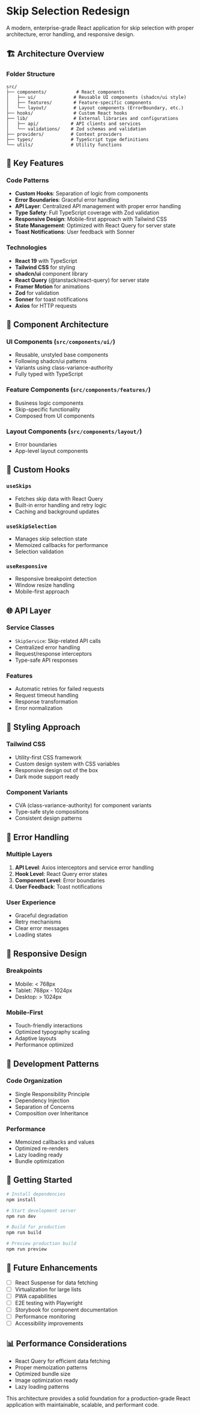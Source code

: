 # Skip Selection Redesign

A modern, enterprise-grade React application for skip selection with proper architecture, error handling, and responsive design.

## 🏗️ Architecture Overview

### Folder Structure
```
src/
├── components/           # React components
│   ├── ui/              # Reusable UI components (shadcn/ui style)
│   ├── features/        # Feature-specific components
│   └── layout/          # Layout components (ErrorBoundary, etc.)
├── hooks/               # Custom React hooks
├── lib/                 # External libraries and configurations
│   ├── api/            # API clients and services
│   └── validations/    # Zod schemas and validation
├── providers/          # Context providers
├── types/              # TypeScript type definitions
└── utils/              # Utility functions
```

## 🚀 Key Features

### Code Patterns
- **Custom Hooks**: Separation of logic from components
- **Error Boundaries**: Graceful error handling
- **API Layer**: Centralized API management with proper error handling
- **Type Safety**: Full TypeScript coverage with Zod validation
- **Responsive Design**: Mobile-first approach with Tailwind CSS
- **State Management**: Optimized with React Query for server state
- **Toast Notifications**: User feedback with Sonner

### Technologies
- **React 19** with TypeScript
- **Tailwind CSS** for styling
- **shadcn/ui** component library
- **React Query** (@tanstack/react-query) for server state
- **Framer Motion** for animations
- **Zod** for validation
- **Sonner** for toast notifications
- **Axios** for HTTP requests

## 📁 Component Architecture

### UI Components (`src/components/ui/`)
- Reusable, unstyled base components
- Following shadcn/ui patterns
- Variants using class-variance-authority
- Fully typed with TypeScript

### Feature Components (`src/components/features/`)
- Business logic components
- Skip-specific functionality
- Composed from UI components

### Layout Components (`src/components/layout/`)
- Error boundaries
- App-level layout components

## 🎣 Custom Hooks

### `useSkips`
- Fetches skip data with React Query
- Built-in error handling and retry logic
- Caching and background updates

### `useSkipSelection`
- Manages skip selection state
- Memoized callbacks for performance
- Selection validation

### `useResponsive`
- Responsive breakpoint detection
- Window resize handling
- Mobile-first approach

## 🌐 API Layer

### Service Classes
- `SkipService`: Skip-related API calls
- Centralized error handling
- Request/response interceptors
- Type-safe API responses

### Features
- Automatic retries for failed requests
- Request timeout handling
- Response transformation
- Error normalization

## 🎨 Styling Approach

### Tailwind CSS
- Utility-first CSS framework
- Custom design system with CSS variables
- Responsive design out of the box
- Dark mode support ready

### Component Variants
- CVA (class-variance-authority) for component variants
- Type-safe style compositions
- Consistent design patterns

## 🔧 Error Handling

### Multiple Layers
1. **API Level**: Axios interceptors and service error handling
2. **Hook Level**: React Query error states
3. **Component Level**: Error boundaries
4. **User Feedback**: Toast notifications

### User Experience
- Graceful degradation
- Retry mechanisms
- Clear error messages
- Loading states

## 📱 Responsive Design

### Breakpoints
- Mobile: < 768px
- Tablet: 768px - 1024px
- Desktop: > 1024px

### Mobile-First
- Touch-friendly interactions
- Optimized typography scaling
- Adaptive layouts
- Performance optimized

## 🧪 Development Patterns

### Code Organization
- Single Responsibility Principle
- Dependency Injection
- Separation of Concerns
- Composition over Inheritance

### Performance
- Memoized callbacks and values
- Optimized re-renders
- Lazy loading ready
- Bundle optimization

## 🚀 Getting Started

```bash
# Install dependencies
npm install

# Start development server
npm run dev

# Build for production
npm run build

# Preview production build
npm run preview
```

## 🔮 Future Enhancements

- [ ] React Suspense for data fetching
- [ ] Virtualization for large lists
- [ ] PWA capabilities
- [ ] E2E testing with Playwright
- [ ] Storybook for component documentation
- [ ] Performance monitoring
- [ ] Accessibility improvements

## 📊 Performance Considerations

- React Query for efficient data fetching
- Proper memoization patterns
- Optimized bundle size
- Image optimization ready
- Lazy loading patterns

This architecture provides a solid foundation for a production-grade React application with maintainable, scalable, and performant code.
